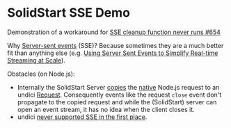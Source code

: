 # SolidStart SSE Demo 
Demonstration of a workaround for [SSE cleanup function never runs #654](https://github.com/solidjs/solid-start/issues/654)

Why [Server-sent events](https://developer.mozilla.org/en-US/docs/Web/API/Server-sent_events) (SSE)?
Because sometimes they are a much better fit than anything else (e.g. [Using Server Sent Events to Simplify Real-time Streaming at Scale](https://shopify.engineering/server-sent-events-data-streaming)).

Obstacles (on Node.js):
- Internally the SolidStart Server [copies](https://github.com/solidjs/solid-start/blob/25c7a1cbc7353f65591f6395a65c74fbcc71c1e4/packages/start/node/fetch.js#L140-L152) the [native](https://nodejs.org/api/http.html#class-httpincomingmessage) Node.js request to an undici [Request](https://github.com/nodejs/undici/blob/4e1e0d07d0261e2a7c951ca4544f0c41b75076c9/lib/fetch/request.js).
Consequently events like the request `close` event don't propagate to the copied request and while the (SolidStart) server can open an event stream, it has no idea when the client closes it.
- undici [never supported SSE in the first place](https://github.com/nodejs/undici/discussions/1352#discussioncomment-2611739).
